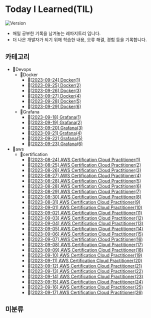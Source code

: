 # Today I Learned(TIL)
![Version](https://img.shields.io/badge/version-2023.08.24-red.svg) 

* 매일 공부한 기록을 남겨놓는 레파지토리 입니다.
* 더 나은 개발자가 되기 위해 학습한 내용, 오류 해결, 경험 등을 기록합니다.

## 카테고리
- 📂Devops
  - 📂Docker
    - 📄[[2023-09-24] Docker(1)](https://github.com/kimbongjune/TIL/blob/main/Devops%2FDocker%2F2023-09-24_Docker(1).md)
    - 📄[[2023-09-25] Docker(2)](https://github.com/kimbongjune/TIL/blob/main/Devops%2FDocker%2F2023-09-25_Docker(2).md)
    - 📄[[2023-09-26] Docker(3)](https://github.com/kimbongjune/TIL/blob/main/Devops%2FDocker%2F2023-09-26_Docker(3).md)
    - 📄[[2023-09-27] Docker(4)](https://github.com/kimbongjune/TIL/blob/main/Devops%2FDocker%2F2023-09-27_Docker(4).md)
    - 📄[[2023-09-28] Docker(5)](https://github.com/kimbongjune/TIL/blob/main/Devops%2FDocker%2F2023-09-28_Docker(5).md)
    - 📄[[2023-09-29] Docker(6)](https://github.com/kimbongjune/TIL/blob/main/Devops%2FDocker%2F2023-09-29_Docker(6).md)
  - 📂Grafana
    - 📄[[2023-09-18] Grafana(1)](https://github.com/kimbongjune/TIL/blob/main/Devops%2FGrafana%2F2023-09-18_Grafana(1).md)
    - 📄[[2023-09-19] Grafana(2)](https://github.com/kimbongjune/TIL/blob/main/Devops%2FGrafana%2F2023-09-19_Grafana(2).md)
    - 📄[[2023-09-20] Grafana(3)](https://github.com/kimbongjune/TIL/blob/main/Devops%2FGrafana%2F2023-09-20_Grafana(3).md)
    - 📄[[2023-09-21] Grafana(4)](https://github.com/kimbongjune/TIL/blob/main/Devops%2FGrafana%2F2023-09-21_Grafana(4).md)
    - 📄[[2023-09-22] Grafana(5)](https://github.com/kimbongjune/TIL/blob/main/Devops%2FGrafana%2F2023-09-22_Grafana(5).md)
    - 📄[[2023-09-23] Grafana(6)](https://github.com/kimbongjune/TIL/blob/main/Devops%2FGrafana%2F2023-09-23_Grafana(6).md)
- 📂aws
  - 📂certification
    - 📄[[2023-08-24] AWS Certification Cloud Practitioner(1)](https://github.com/kimbongjune/TIL/blob/main/aws%2Fcertification%2F2023-08-24_AWS%20Certification%20Cloud%20Practitioner(1).md)
    - 📄[[2023-08-25] AWS Certification Cloud Practitioner(2)](https://github.com/kimbongjune/TIL/blob/main/aws%2Fcertification%2F2023-08-25_AWS%20Certification%20Cloud%20Practitioner(2).md)
    - 📄[[2023-08-26] AWS Certification Cloud Practitioner(3)](https://github.com/kimbongjune/TIL/blob/main/aws%2Fcertification%2F2023-08-26_AWS%20Certification%20Cloud%20Practitioner(3).md)
    - 📄[[2023-08-27] AWS Certification Cloud Practitioner(4)](https://github.com/kimbongjune/TIL/blob/main/aws%2Fcertification%2F2023-08-27_AWS%20Certification%20Cloud%20Practitioner(4).md)
    - 📄[[2023-08-28] AWS Certification Cloud Practitioner(5)](https://github.com/kimbongjune/TIL/blob/main/aws%2Fcertification%2F2023-08-28_AWS%20Certification%20Cloud%20Practitioner(5).md)
    - 📄[[2023-08-28] AWS Certification Cloud Practitioner(6)](https://github.com/kimbongjune/TIL/blob/main/aws%2Fcertification%2F2023-08-28_AWS%20Certification%20Cloud%20Practitioner(6).md)
    - 📄[[2023-08-29] AWS Certification Cloud Practitioner(7)](https://github.com/kimbongjune/TIL/blob/main/aws%2Fcertification%2F2023-08-29_AWS%20Certification%20Cloud%20Practitioner(7).md)
    - 📄[[2023-08-30] AWS Certification Cloud Practitioner(8)](https://github.com/kimbongjune/TIL/blob/main/aws%2Fcertification%2F2023-08-30_AWS%20Certification%20Cloud%20Practitioner(8).md)
    - 📄[[2023-08-31] AWS Certification Cloud Practitioner(9)](https://github.com/kimbongjune/TIL/blob/main/aws%2Fcertification%2F2023-08-31_AWS%20Certification%20Cloud%20Practitioner(9).md)
    - 📄[[2023-09-01] AWS Certification Cloud Practitioner(10)](https://github.com/kimbongjune/TIL/blob/main/aws%2Fcertification%2F2023-09-01_AWS%20Certification%20Cloud%20Practitioner(10).md)
    - 📄[[2023-09-02] AWS Certification Cloud Practitioner(11)](https://github.com/kimbongjune/TIL/blob/main/aws%2Fcertification%2F2023-09-02_AWS%20Certification%20Cloud%20Practitioner(11).md)
    - 📄[[2023-09-03] AWS Certification Cloud Practitioner(12)](https://github.com/kimbongjune/TIL/blob/main/aws%2Fcertification%2F2023-09-03_AWS%20Certification%20Cloud%20Practitioner(12).md)
    - 📄[[2023-09-04] AWS Certification Cloud Practitioner(13)](https://github.com/kimbongjune/TIL/blob/main/aws%2Fcertification%2F2023-09-04_AWS%20Certification%20Cloud%20Practitioner(13).md)
    - 📄[[2023-09-05] AWS Certification Cloud Practitioner(14)](https://github.com/kimbongjune/TIL/blob/main/aws%2Fcertification%2F2023-09-05_AWS%20Certification%20Cloud%20Practitioner(14).md)
    - 📄[[2023-09-06] AWS Certification Cloud Practitioner(15)](https://github.com/kimbongjune/TIL/blob/main/aws%2Fcertification%2F2023-09-06_AWS%20Certification%20Cloud%20Practitioner(15).md)
    - 📄[[2023-09-07] AWS Certification Cloud Practitioner(16)](https://github.com/kimbongjune/TIL/blob/main/aws%2Fcertification%2F2023-09-07_AWS%20Certification%20Cloud%20Practitioner(16).md)
    - 📄[[2023-09-08] AWS Certification Cloud Practitioner(17)](https://github.com/kimbongjune/TIL/blob/main/aws%2Fcertification%2F2023-09-08_AWS%20Certification%20Cloud%20Practitioner(17).md)
    - 📄[[2023-09-09] AWS Certification Cloud Practitioner(18)](https://github.com/kimbongjune/TIL/blob/main/aws%2Fcertification%2F2023-09-09_AWS%20Certification%20Cloud%20Practitioner(18).md)
    - 📄[[2023-09-10] AWS Certification Cloud Practitioner(19)](https://github.com/kimbongjune/TIL/blob/main/aws%2Fcertification%2F2023-09-10_AWS%20Certification%20Cloud%20Practitioner(19).md)
    - 📄[[2023-09-11] AWS Certification Cloud Practitioner(20)](https://github.com/kimbongjune/TIL/blob/main/aws%2Fcertification%2F2023-09-11_AWS%20Certification%20Cloud%20Practitioner(20).md)
    - 📄[[2023-09-12] AWS Certification Cloud Practitioner(21)](https://github.com/kimbongjune/TIL/blob/main/aws%2Fcertification%2F2023-09-12_AWS%20Certification%20Cloud%20Practitioner(21).md)
    - 📄[[2023-09-13] AWS Certification Cloud Practitioner(22)](https://github.com/kimbongjune/TIL/blob/main/aws%2Fcertification%2F2023-09-13_AWS%20Certification%20Cloud%20Practitioner(22).md)
    - 📄[[2023-09-14] AWS Certification Cloud Practitioner(23)](https://github.com/kimbongjune/TIL/blob/main/aws%2Fcertification%2F2023-09-14_AWS%20Certification%20Cloud%20Practitioner(23).md)
    - 📄[[2023-09-15] AWS Certification Cloud Practitioner(24)](https://github.com/kimbongjune/TIL/blob/main/aws%2Fcertification%2F2023-09-15_AWS%20Certification%20Cloud%20Practitioner(24).md)
    - 📄[[2023-09-16] AWS Certification Cloud Practitioner(25)](https://github.com/kimbongjune/TIL/blob/main/aws%2Fcertification%2F2023-09-16_AWS%20Certification%20Cloud%20Practitioner(25).md)
    - 📄[[2023-09-17] AWS Certification Cloud Practitioner(26)](https://github.com/kimbongjune/TIL/blob/main/aws%2Fcertification%2F2023-09-17_AWS%20Certification%20Cloud%20Practitioner(26).md)

## 미분류

